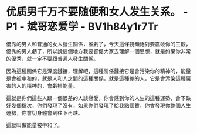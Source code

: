 # 优质男千万不要随便和女人发生关系。 - P1 - 斌哥恋爱学 - BV1h84y1r7Tr

優秀的男人和普通的女人發生關係，誰虧了，今天這條視頻絕對要震破你的三觀，優秀的男人虧了，所以說這個地方我要督促大家去理解一個思想，就是如果你非常的優秀，就一定不要跟普通人發生關係。

因為這種關係它是深度鏈接，理解吧，這種關係鏈接它是會污染你的精神的，能量是會被中和的，就是人和人之間的這種關係，就是這種差的人，它是會污染這種厲害的人的精神的，會虧損能量。

這就是你們這些人跟一個很差的人談戀愛，你會感到你的人生的這種運勢，會下跌好幾個檔次，你們發現了沒有，如果你們發現了給我點個贊，你會發現你整個人生運勢，你會切身體會到往下再跌。

這就叫做能量被中和了。